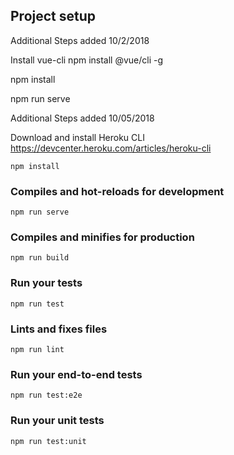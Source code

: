 ## Project setup

Additional Steps added 10/2/2018

Install vue-cli
npm install @vue/cli -g

npm install

npm run serve

Additional Steps added 10/05/2018

Download and install Heroku CLI
https://devcenter.heroku.com/articles/heroku-cli


```
npm install
```

### Compiles and hot-reloads for development
```
npm run serve
```

### Compiles and minifies for production
```
npm run build
```

### Run your tests
```
npm run test
```

### Lints and fixes files
```
npm run lint
```

### Run your end-to-end tests
```
npm run test:e2e
```

### Run your unit tests
```
npm run test:unit
```
